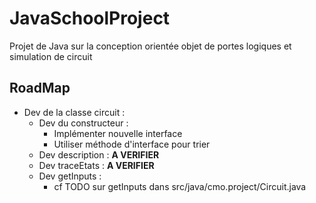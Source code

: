 # JavaSchoolProject
Projet de Java sur la conception orientée objet de portes logiques et simulation de circuit  

## RoadMap
- Dev de la classe circuit :
  - Dev du constructeur :
    - Implémenter nouvelle interface
    - Utiliser méthode d'interface pour trier
  - Dev description : **A VERIFIER**
  - Dev traceEtats : **A VERIFIER**
  - Dev getInputs :
    - cf TODO sur getInputs dans src/java/cmo.project/Circuit.java
